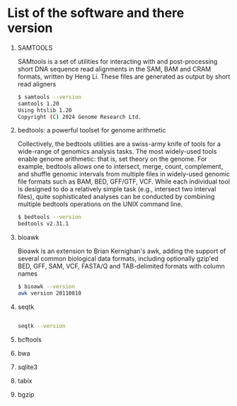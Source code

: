 # List of the software and there version

1. SAMTOOLS

    SAMtools is a set of utilities for interacting with and post-processing short DNA sequence read alignments in the SAM, BAM and CRAM formats, written by Heng Li. These files are generated as output by short read aligners

    ```bash
    $ samtools --version
    samtools 1.20
    Using htslib 1.20
    Copyright (C) 2024 Genome Research Ltd.

    ```

2. bedtools: a powerful toolset for genome arithmetic

    Collectively, the bedtools utilities are a swiss-army knife of tools for a wide-range of genomics analysis tasks. The most widely-used tools enable genome arithmetic: that is, set theory on the genome. For example, bedtools allows one to intersect, merge, count, complement, and shuffle genomic intervals from multiple files in widely-used genomic file formats such as BAM, BED, GFF/GTF, VCF. While each individual tool is designed to do a relatively simple task (e.g., intersect two interval files), quite sophisticated analyses can be conducted by combining multiple bedtools operations on the UNIX command line.

    ```bash
    $ bedtools --version
    bedtools v2.31.1

    ```

3. bioawk

    Bioawk is an extension to Brian Kernighan's awk, adding the support of several common biological data formats, including optionally gzip'ed BED, GFF, SAM, VCF, FASTA/Q and TAB-delimited formats with column names

    ```bash
    $ bioawk --version
    awk version 20110810
    ```

4. seqtk

    ```bash

    seqtk --version

    ```

5. bcftools
6. bwa
7. sqlite3
8. tabix
9. bgzip
